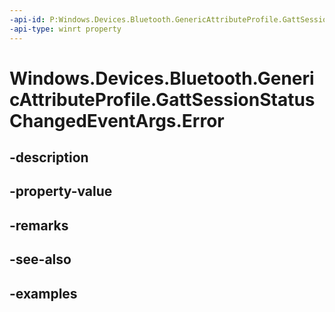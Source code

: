 ```yaml
---
-api-id: P:Windows.Devices.Bluetooth.GenericAttributeProfile.GattSessionStatusChangedEventArgs.Error
-api-type: winrt property
---
```


<!-- Property syntax.
public BluetoothError Error { get; }
-->

# Windows.Devices.Bluetooth.GenericAttributeProfile.GattSessionStatusChangedEventArgs.Error

## -description

## -property-value

## -remarks

## -see-also

## -examples

